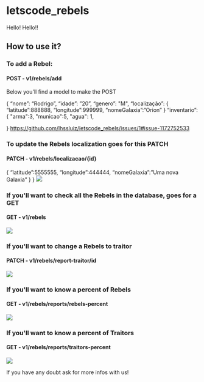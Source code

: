 # letscode_rebels
Hello! Hello!!

## How to use it?

### To add a Rebel:

#### POST - v1/rebels/add
Below you'll find a model to make the POST

{
  “nome”: “Rodrigo”,
	“idade”: ”20”,
	“genero”: "M",
 	“localização”: {
    “latitude”:888888,
    “longitude”:999999,
    “nomeGalaxia”:”Orion”
}
	“inventario”:{
    "arma":3,
    "municao":5,
    "agua": 1,

}
https://github.com/lhssluiz/letscode_rebels/issues/1#issue-1172752533

### To update the Rebels localization goes for this PATCH
#### PATCH - v1/rebels/localizacao/{id}

{
    “latitude”:5555555,
    “longitude”:444444,
    “nomeGalaxia”:”Uma nova Galaxia”
    }
}
![](../../Pictures/localizacao.jpg)

### If you'll want to check all the Rebels in the database, goes for a GET
#### GET - v1/rebels


![](../../Pictures/rebels.jpg)


### If you'll want to change a Rebels to traitor
#### PATCH - v1/rebels/report-traitor/id

![](../../Pictures/traitor.jpg)

### If you'll want to know a percent of Rebels
#### GET - v1/rebels/reports/rebels-percent

![](../../Pictures/percent_rebels.jpg)

### If you'll want to know a percent of Traitors
#### GET - v1/rebels/reports/traitors-percent

![](../../Pictures/percent_traitors.jpg)

If you have any doubt ask for more infos with us!
